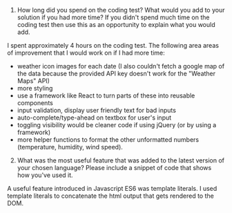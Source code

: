 1. How long did you spend on the coding test? What would you add to your solution if you had more time? If you didn't spend much time on the coding test then use this as an opportunity to explain what you would add.

I spent approximately 4 hours on the coding test. The following area areas of improvement that I would work on if I had more time:

* weather icon images for each date (I also couldn't fetch a google map of the data because the provided API key doesn't work for the "Weather Maps" API)
* more styling
* use a framework like React to turn parts of these into reusable components
* input validation, display user friendly text for bad inputs
* auto-complete/type-ahead on textbox for user's input
* toggling visibility would be cleaner code if using jQuery (or by using a framework)
* more helper functions to format the other unformatted numbers (temperature, humidity, wind speed).


2. What was the most useful feature that was added to the latest version of your chosen language? Please include a snippet of code that shows how you've used it.

A useful feature introduced in Javascript ES6 was template literals. I used template literals to concatenate the html output that gets rendered to the DOM. 